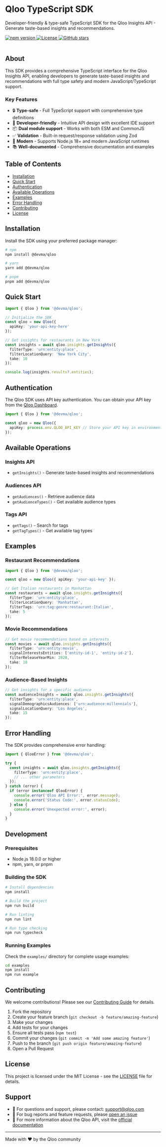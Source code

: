# Qloo TypeScript SDK

Developer-friendly & type-safe TypeScript SDK for the Qloo Insights API - Generate taste-based insights and recommendations.

<div align="left">
    <a href="https://www.npmjs.com/package/@devma/qloo">
        <img src="https://img.shields.io/npm/v/@devma/qloo.svg" alt="npm version" />
    </a>
    <a href="https://opensource.org/licenses/MIT">
        <img src="https://img.shields.io/badge/License-MIT-blue.svg" alt="License" />
    </a>
    <a href="https://github.com/manasseh-zw/qloo-ts-sdk">
        <img src="https://img.shields.io/github/stars/manasseh-zw/qloo-ts-sdk.svg" alt="GitHub stars" />
    </a>
</div>

<br />

## About

This SDK provides a comprehensive TypeScript interface for the Qloo Insights API, enabling developers to generate taste-based insights and recommendations with full type safety and modern JavaScript/TypeScript support.

### Key Features

- 🔒 **Type-safe** - Full TypeScript support with comprehensive type definitions
- 🎯 **Developer-friendly** - Intuitive API design with excellent IDE support
- 📦 **Dual module support** - Works with both ESM and CommonJS
- ✅ **Validation** - Built-in request/response validation using Zod
- 🚀 **Modern** - Supports Node.js 18+ and modern JavaScript runtimes
- 📚 **Well-documented** - Comprehensive documentation and examples

## Table of Contents

- [Installation](#installation)
- [Quick Start](#quick-start)
- [Authentication](#authentication)
- [Available Operations](#available-operations)
- [Examples](#examples)
- [Error Handling](#error-handling)
- [Contributing](#contributing)
- [License](#license)

## Installation

Install the SDK using your preferred package manager:

```bash
# npm
npm install @devma/qloo

# yarn
yarn add @devma/qloo

# pnpm
pnpm add @devma/qloo
```

## Quick Start

```typescript
import { Qloo } from '@devma/qloo';

// Initialize the SDK
const qloo = new Qloo({
  apiKey: 'your-api-key-here'
});

// Get insights for restaurants in New York
const insights = await qloo.insights.getInsights({
  filterType: 'urn:entity:place',
  filterLocationQuery: 'New York City',
  take: 10
});

console.log(insights.results?.entities);
```

## Authentication

The Qloo SDK uses API key authentication. You can obtain your API key from the [Qloo Dashboard](https://dashboard.qloo.com).

```typescript
import { Qloo } from '@devma/qloo';

const qloo = new Qloo({
  apiKey: process.env.QLOO_API_KEY // Store your API key in environment variables
});
```

## Available Operations

### Insights API
- `getInsights()` - Generate taste-based insights and recommendations

### Audiences API  
- `getAudiences()` - Retrieve audience data
- `getAudienceTypes()` - Get available audience types

### Tags API
- `getTags()` - Search for tags
- `getTagTypes()` - Get available tag types

## Examples

### Restaurant Recommendations

```typescript
import { Qloo } from '@devma/qloo';

const qloo = new Qloo({ apiKey: 'your-api-key' });

// Get Italian restaurants in Manhattan
const restaurants = await qloo.insights.getInsights({
  filterType: 'urn:entity:place',
  filterLocationQuery: 'Manhattan',
  filterTags: 'urn:tag:genre:restaurant:Italian',
  take: 5
});
```

### Movie Recommendations

```typescript
// Get movie recommendations based on interests
const movies = await qloo.insights.getInsights({
  filterType: 'urn:entity:movie',
  signalInterestsEntities: ['entity-id-1', 'entity-id-2'],
  filterReleaseYearMin: 2020,
  take: 10
});
```

### Audience-Based Insights

```typescript
// Get insights for a specific audience
const audienceInsights = await qloo.insights.getInsights({
  filterType: 'urn:entity:place',
  signalDemographicsAudiences: ['urn:audience:millennials'],
  signalLocationQuery: 'Los Angeles',
  take: 15
});
```

## Error Handling

The SDK provides comprehensive error handling:

```typescript
import { QlooError } from '@devma/qloo';

try {
  const insights = await qloo.insights.getInsights({
    filterType: 'urn:entity:place',
    // ... other parameters
  });
} catch (error) {
  if (error instanceof QlooError) {
    console.error('Qloo API Error:', error.message);
    console.error('Status Code:', error.statusCode);
  } else {
    console.error('Unexpected error:', error);
  }
}
```

## Development

### Prerequisites

- Node.js 18.0.0 or higher
- npm, yarn, or pnpm

### Building the SDK

```bash
# Install dependencies
npm install

# Build the project
npm run build

# Run linting
npm run lint

# Run type checking
npm run typecheck
```

### Running Examples

Check the `examples/` directory for complete usage examples:

```bash
cd examples
npm install
npm run example
```

## Contributing

We welcome contributions! Please see our [Contributing Guide](CONTRIBUTING.md) for details.

1. Fork the repository
2. Create your feature branch (`git checkout -b feature/amazing-feature`)
3. Make your changes
4. Add tests for your changes
5. Ensure all tests pass (`npm test`)
6. Commit your changes (`git commit -m 'Add some amazing feature'`)
7. Push to the branch (`git push origin feature/amazing-feature`)
8. Open a Pull Request

## License

This project is licensed under the MIT License - see the [LICENSE](LICENSE) file for details.

## Support

- 📧 For questions and support, please contact: [support@qloo.com](mailto:support@qloo.com)
- 🐛 For bug reports and feature requests, please [open an issue](https://github.com/manasseh-zw/qloo-ts-sdk/issues)
- 📖 For more information about the Qloo API, visit the [official documentation](https://docs.qloo.com)

---

Made with ❤️ by the Qloo community
